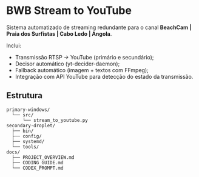 # BWB Stream to YouTube

Sistema automatizado de streaming redundante para o canal **BeachCam | Praia dos Surfistas | Cabo Ledo | Angola**.

Inclui:
- Transmissão RTSP → YouTube (primário e secundário);
- Decisor automático (yt-decider-daemon);
- Fallback automático (imagem + textos com FFmpeg);
- Integração com API YouTube para detecção do estado da transmissão.

## Estrutura
```
primary-windows/
  └── src/
      └── stream_to_youtube.py
secondary-droplet/
  ├── bin/
  ├── config/
  ├── systemd/
  └── tools/
docs/
  ├── PROJECT_OVERVIEW.md
  ├── CODING_GUIDE.md
  └── CODEX_PROMPT.md
```
